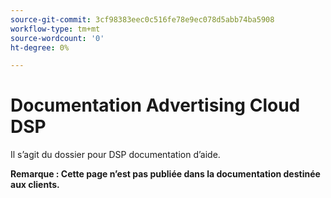 ```yaml
---
source-git-commit: 3cf98383eec0c516fe78e9ec078d5abb74ba5908
workflow-type: tm+mt
source-wordcount: '0'
ht-degree: 0%

---
```

# Documentation Advertising Cloud DSP

Il s’agit du dossier pour DSP documentation d’aide.

**Remarque : Cette page n’est pas publiée dans la documentation destinée aux clients.**
